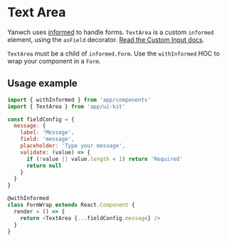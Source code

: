 # Text Area

Yanwch uses [informed](https://github.com/joepuzzo/informed) to handle forms. `TextArea` is a custom `informed` element, using the `asField` decorator. [Read the Custom Input docs](https://joepuzzo.github.io/informed/?path=/story/custominputs--creating-custom-inputs).

`TextArea` must be a child of `informed.Form`. Use the `withInformed` HOC to wrap your component in a `Form`.

<!-- STORY -->

## Usage example

```js
import { withInformed } from 'app/components'
import { TextArea } from 'app/ui-kit'

const fieldConfig = {
  message: {
    label: 'Message',
    field: 'message',
    placeholder: 'Type your message',
    validate: (value) => {
      if (!value || value.length < 1) return 'Required'
      return null
    }
  }
}

@withInformed
class FormWrap extends React.Component {
  render = () => {
    return <TextArea {...fieldConfig.message} />
  }
}
```
